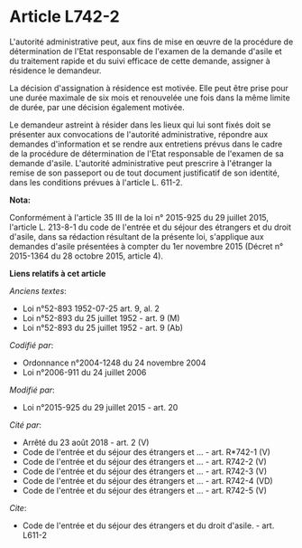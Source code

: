 # Article L742-2

L'autorité administrative peut, aux fins de mise en œuvre de la procédure de détermination de l'Etat responsable de l'examen
de la demande d'asile et du traitement rapide et du suivi efficace de cette demande, assigner à résidence le demandeur. 

La décision d'assignation à résidence est motivée. Elle peut être prise pour une durée maximale de six mois et renouvelée une
fois dans la même limite de durée, par une décision également motivée. 

Le demandeur astreint à résider dans les lieux qui lui sont fixés doit se présenter aux convocations de l'autorité
administrative, répondre aux demandes d'information et se rendre aux entretiens prévus dans le cadre de la procédure de
détermination de l'Etat responsable de l'examen de sa demande d'asile. L'autorité administrative peut prescrire à l'étranger
la remise de son passeport ou de tout document justificatif de son identité, dans les conditions prévues à l'article L.
611-2.

**Nota:**

Conformément à l'article 35 III de la loi n° 2015-925 du 29 juillet 2015, l'article L. 213-8-1 du code de l'entrée et du
séjour des étrangers et du droit d'asile, dans sa rédaction résultant de la présente loi, s'applique aux demandes d'asile
présentées à compter du 1er novembre 2015 (Décret n° 2015-1364 du 28 octobre 2015, article 4).

**Liens relatifs à cet article**

_Anciens textes_:

  - Loi n°52-893 1952-07-25 art. 9, al. 2
  - Loi n°52-893 du 25 juillet 1952 - art. 9 (M)
  - Loi n°52-893 du 25 juillet 1952 - art. 9 (Ab)

_Codifié par_:

  - Ordonnance n°2004-1248 du 24 novembre 2004
  - Loi n°2006-911 du 24 juillet 2006

_Modifié par_:

  - Loi n°2015-925 du 29 juillet 2015 - art. 20

_Cité par_:

  - Arrêté du 23 août 2018 - art. 2 (V)
  - Code de l'entrée et du séjour des étrangers et ... - art. R*742-1 (V)
  - Code de l'entrée et du séjour des étrangers et ... - art. R742-2 (V)
  - Code de l'entrée et du séjour des étrangers et ... - art. R742-3 (V)
  - Code de l'entrée et du séjour des étrangers et ... - art. R742-4 (VD)
  - Code de l'entrée et du séjour des étrangers et ... - art. R742-5 (V)

_Cite_:

  - Code de l'entrée et du séjour des étrangers et du droit d'asile. - art. L611-2

